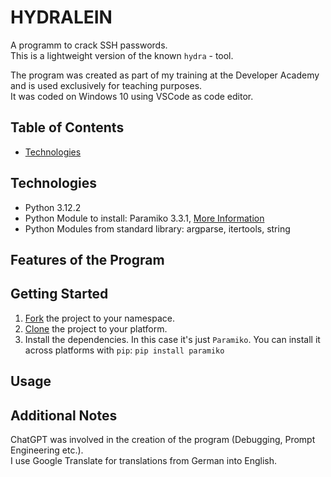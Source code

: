 # HYDRALEIN

A programm to crack SSH passwords.  
This is a lightweight version of the known `hydra` - tool.  

The program was created as part of my training at the Developer Academy and is used exclusively for teaching purposes.  
It was coded on Windows 10 using VSCode as code editor.

## Table of Contents
* <a href="technologies">Technologies</a>

## Technologies
- Python 3.12.2
- Python Module to install: Paramiko 3.3.1, <a href="https://www.paramiko.org/">More Information</a>
- Python Modules from standard library: argparse, itertools, string

## Features of the Program


## Getting Started
1) <a href="https://docs.github.com/de/pull-requests/collaborating-with-pull-requests/working-with-forks/fork-a-repo">Fork</a> the project to your namespace.
2) <a href="https://docs.github.com/en/repositories/creating-and-managing-repositories/cloning-a-repository">Clone</a> the project to your platform.
3) Install the dependencies. In this case it's just `Paramiko`. You can install it across platforms with `pip`:
    `pip install paramiko`

## Usage

## Additional Notes
ChatGPT was involved in the creation of the program (Debugging, Prompt Engineering etc.).  
I use Google Translate for translations from German into English.